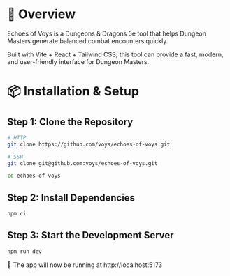 # 📜 Overview

Echoes of Voys is a Dungeons & Dragons 5e tool that helps Dungeon Masters generate balanced combat encounters quickly.

Built with Vite + React + Tailwind CSS, this tool can provide a fast, modern, and user-friendly interface for Dungeon Masters.

# 📦 Installation & Setup

## Step 1: Clone the Repository

```bash
# HTTP
git clone https://github.com/voys/echoes-of-voys.git

# SSH
git clone git@github.com:voys/echoes-of-voys.git

cd echoes-of-voys
```

## Step 2: Install Dependencies

```bash
npm ci
```

## Step 3: Start the Development Server

```bash
npm run dev
```

🚀 The app will now be running at http://localhost:5173
